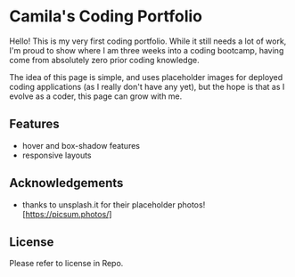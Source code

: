 # Camila's Coding Portfolio

Hello! This is my very first coding portfolio. While it still needs a lot of work,
I'm proud to show where I am three weeks into a coding bootcamp, having come
from absolutely zero prior coding knowledge.

The idea of this page is simple, and uses placeholder images for 
deployed coding applications (as I really don't have any yet), but
the hope is that as I evolve as a coder, this page can grow with me.


## Features

- hover and box-shadow features
- responsive layouts


## Acknowledgements

 - thanks to unsplash.it for their placeholder photos! [https://picsum.photos/]


## License
Please refer to license in Repo.

